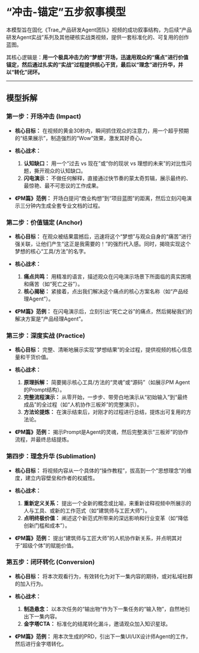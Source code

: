 # “冲击-锚定”五步叙事模型

本模型旨在固化《Trae_产品研发Agent团队》视频的成功叙事结构，为后续“产品研发Agent实战”系列及其他硬核实战类视频，提供一套标准化的、可复用的创作蓝图。

其核心逻辑是：**用一个极具冲击力的“梦想”开场，迅速用观众的“痛点”进行价值锚定，然后通过扎实的“实战”过程提供核心干货，最后以“理念”进行升华，并以“转化”闭环。**

---

## 模型拆解

### **第一步：开场冲击 (Impact)**

*   **核心目标：** 在视频的黄金30秒内，瞬间抓住观众的注意力，用一个超乎预期的“结果展示”，制造强烈的“Wow”效果，激发其好奇心。
*   **核心战术：**
    1.  **认知缺口：** 用一个“过去 vs 现在”或“你的现状 vs 理想的未来”的对比性问题，撕开观众的认知缺口。
    2.  **闪电演示：** 不做任何解释，直接通过快节奏的蒙太奇剪辑，展示最终的、最惊艳、最不可思议的工作成果。

*   **《PM篇》范例：** 开场白提问“商业构想”到“项目蓝图”的距离，然后立刻闪电演示三分钟内生成全套专业文档的过程。

### **第二步：价值锚定 (Anchor)**

*   **核心目标：** 在观众被结果震撼后，迅速将这个“梦想”与观众自身的“痛苦”进行强关联，让他们产生“这正是我需要的！”的强烈代入感。同时，揭晓实现这个梦想的核心“工具/方法”的名字。
*   **核心战术：**
    1.  **痛点共鸣：** 用精准的语言，描述观众在闪电演示场景下所面临的真实困境和痛苦（如“死亡之谷”）。
    2.  **核心揭秘：** 紧接着，点出我们解决这个痛点的核心方案名称（如“产品经理Agent”）。

*   **《PM篇》范例：** 在闪电演示后，立刻引出“死亡之谷”的痛点，然后揭秘我们的解决方案是“产品经理Agent”。

### **第三步：深度实战 (Practice)**

*   **核心目标：** 完整、清晰地展示实现“梦想结果”的全过程，提供视频的核心信息量和干货价值。
*   **核心战术：**
    1.  **原理拆解：** 简要揭示核心工具/方法的“灵魂”或“源码”（如展示PM Agent的Prompt结构）。
    2.  **完整流程演示：** 从零开始，一步步、带旁白地演示从“初始输入”到“最终成品”的全过程（如“人机协作三板斧”的完整演示）。
    3.  **方法论提炼：** 在演示结束后，对刚才的过程进行总结，提炼出可复用的方法论。

*   **《PM篇》范例：** 揭示Prompt是Agent的灵魂，然后完整演示“三板斧”的协作流程，并最终总结提炼。

### **第四步：理念升华 (Sublimation)**

*   **核心目标：** 将视频内容从一个具体的“操作教程”，拔高到一个“思想理念”的维度，建立内容壁垒和作者的权威性。
*   **核心战术：**
    1.  **重新定义关系：** 提出一个全新的概念或比喻，来重新诠释视频中所展示的人与工具、或新的工作范式（如“建筑师与工匠大师”）。
    2.  **点明终极价值：** 阐述这个新范式所带来的深远影响和行业变革（如“降低创新门槛和成本”）。

*   **《PM篇》范例：** 提出“建筑师与工匠大师”的人机协作新关系，并点明其对于“超级个体”的赋能价值。

### **第五步：闭环转化 (Conversion)**

*   **核心目标：** 将本次观看行为，有效转化为对下一集内容的期待，或对私域社群的加入行为。
*   **核心战术：**
    1.  **制造悬念：** 以本次任务的“输出物”作为下一集任务的“输入物”，自然地引出下一集内容。
    2.  **金字塔CTA：** 标准化的结尾转化漏斗，邀请观众加入知识星球。

*   **《PM篇》范例：** 用本次生成的PRD，引出下一集UI/UX设计师Agent的工作，然后进行金字塔转化。 